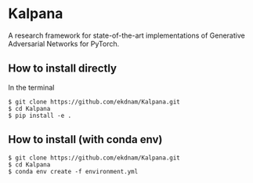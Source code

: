 # Kalpana
A research framework for state-of-the-art implementations of Generative Adversarial Networks for PyTorch.

## How to install directly
In the terminal
```
$ git clone https://github.com/ekdnam/Kalpana.git
$ cd Kalpana
$ pip install -e .
```

## How to install (with conda env)
```
$ git clone https://github.com/ekdnam/Kalpana.git
$ cd Kalpana
$ conda env create -f environment.yml
```
